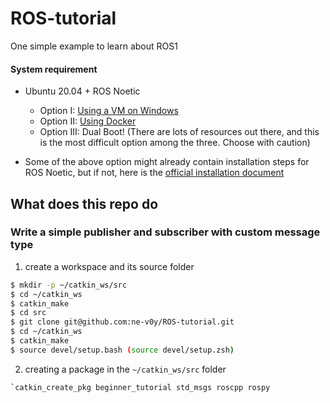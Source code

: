 # ROS-tutorial
One simple example to learn about ROS1


#### System requirement
- Ubuntu 20.04 + ROS Noetic
  - Option I: [Using a VM on Windows](https://github.com/sutd-robotics/virtualbox-ubuntu-ros)
  - Option II: [Using Docker](https://varhowto.com/install-ros-noetic-docker/)    
  - Option III: Dual Boot! (There are lots of resources out there, and this is the most difficult option among the three. Choose with caution)

- Some of the above option might already contain installation steps for ROS Noetic, but if not, here is the [official installation document](http://wiki.ros.org/noetic/Installation/Ubuntu) 

## What does this repo do
### Write a simple publisher and subscriber with custom message type
1. create a workspace and its source folder
```bash
$ mkdir -p ~/catkin_ws/src
$ cd ~/catkin_ws
$ catkin_make
$ cd src
$ git clone git@github.com:ne-v0y/ROS-tutorial.git
$ cd ~/catkin_ws
$ catkin_make
$ source devel/setup.bash (source devel/setup.zsh)
```
2. creating a package in the `~/catkin_ws/src` folder
```bash
`catkin_create_pkg beginner_tutorial std_msgs roscpp rospy
```
